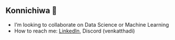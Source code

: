 ## Konnichiwa 👋

- I’m looking to collaborate on Data Science or Machine Learning
- How to reach me: [LinkedIn](https://www.linkedin.com/in/venkat-thadi/), Discord (venkatthadi)
